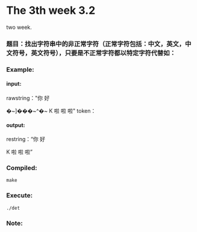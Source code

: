 The 3th week 3.2
=============================
two week.
### 题目：找出字符串中的非正常字符（正常字符包括：中文，英文，中文符号，英文符号），只要是不正常字符都以特定字符代替如：<unk>
### Example:
#### input:
rawstring："你 好 <p>  �~]���~^�~ K 啦 啦 啦"
token：<unk>
#### output:
restring：“你 好 <p> <unk> K 啦 啦 啦”
### Compiled:
`make`
### Execute:
`./det`
### Note:
